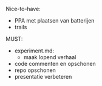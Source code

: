Nice-to-have:
- PPA met plaatsen van batterijen
- trails

MUST:
- experiment.md:
  - maak lopend verhaal
- code commenten en opschonen
- repo opschonen
- presentatie verbeteren


